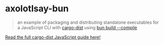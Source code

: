 # axolotlsay-bun

> an example of packaging and distributing standalone executables for a JavaScript CLI with [cargo-dist](https://opensource.axo.dev/cargo-dist/) using [bun build --compile](https://bun.sh/docs/bundler/executables)

[Read the full cargo-dist JavaScript guide here!](https://opensource.axo.dev/cargo-dist/book/quickstart/javascript.html)

